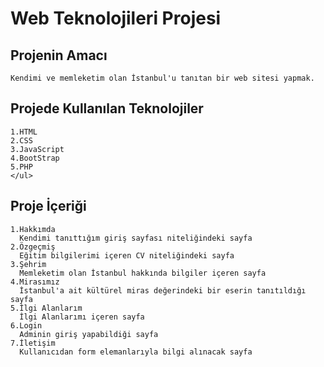 # Web Teknolojileri Projesi

## Projenin Amacı <br/>
`Kendimi ve memleketim olan İstanbul'u tanıtan bir web sitesi yapmak.`

## Projede Kullanılan Teknolojiler <br/>
```
1.HTML
2.CSS
3.JavaScript
4.BootStrap
5.PHP
</ul>
```

## Proje İçeriği
```
1.Hakkımda
  Kendimi tanıttığım giriş sayfası niteliğindeki sayfa
2.Özgeçmiş
  Eğitim bilgilerimi içeren CV niteliğindeki sayfa
3.Şehrim
  Memleketim olan İstanbul hakkında bilgiler içeren sayfa
4.Mirasımız
  İstanbul'a ait kültürel miras değerindeki bir eserin tanıtıldığı sayfa
5.İlgi Alanlarım
  İlgi Alanlarımı içeren sayfa
6.Login
  Adminin giriş yapabildiği sayfa
7.İletişim
  Kullanıcıdan form elemanlarıyla bilgi alınacak sayfa
```

